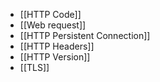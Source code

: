 - [[HTTP Code]]
- [[Web request]]
- [[HTTP Persistent Connection]]
- [[HTTP Headers]]
- [[HTTP Version]]
- [[TLS]]